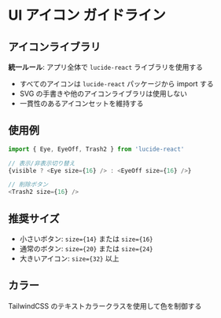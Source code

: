 # UI アイコン ガイドライン

## アイコンライブラリ

**統一ルール**: アプリ全体で `lucide-react` ライブラリを使用する

- すべてのアイコンは `lucide-react` パッケージから import する
- SVG の手書きや他のアイコンライブラリは使用しない
- 一貫性のあるアイコンセットを維持する

## 使用例

```typescript
import { Eye, EyeOff, Trash2 } from 'lucide-react'

// 表示/非表示切り替え
{visible ? <Eye size={16} /> : <EyeOff size={16} />}

// 削除ボタン
<Trash2 size={16} />
```

## 推奨サイズ

- 小さいボタン: `size={14}` または `size={16}`
- 通常のボタン: `size={20}` または `size={24}`
- 大きいアイコン: `size={32}` 以上

## カラー

TailwindCSS のテキストカラークラスを使用して色を制御する
